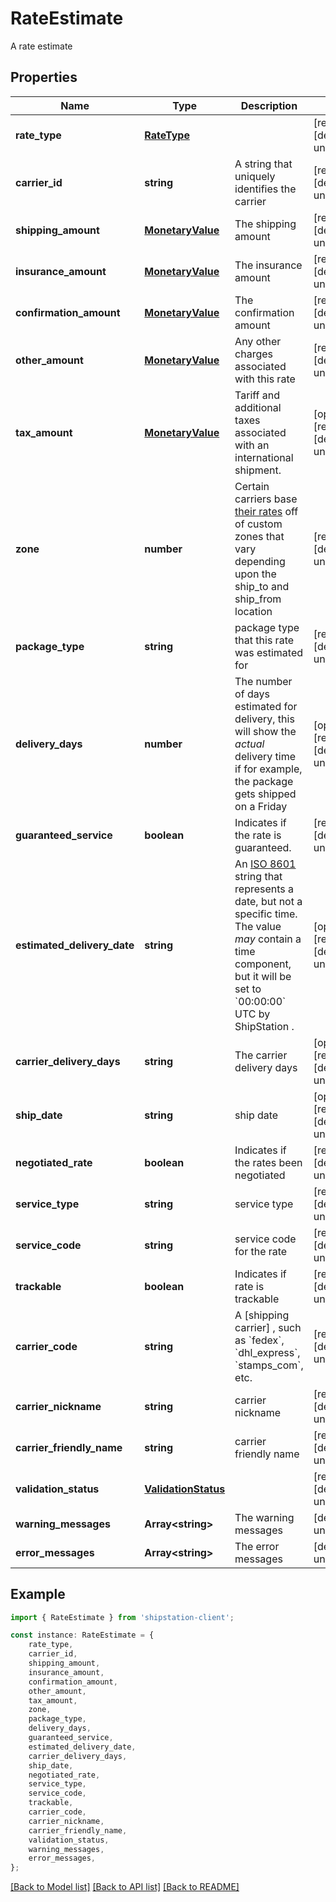 # RateEstimate

A rate estimate

## Properties

Name | Type | Description | Notes
------------ | ------------- | ------------- | -------------
**rate_type** | [**RateType**](RateType.md) |  | [readonly] [default to undefined]
**carrier_id** | **string** | A string that uniquely identifies the carrier | [readonly] [default to undefined]
**shipping_amount** | [**MonetaryValue**](MonetaryValue.md) | The shipping amount | [readonly] [default to undefined]
**insurance_amount** | [**MonetaryValue**](MonetaryValue.md) | The insurance amount | [readonly] [default to undefined]
**confirmation_amount** | [**MonetaryValue**](MonetaryValue.md) | The confirmation amount | [readonly] [default to undefined]
**other_amount** | [**MonetaryValue**](MonetaryValue.md) | Any other charges associated with this rate | [readonly] [default to undefined]
**tax_amount** | [**MonetaryValue**](MonetaryValue.md) | Tariff and additional taxes associated with an international shipment. | [optional] [readonly] [default to undefined]
**zone** | **number** | Certain carriers base [their rates](https://blog.stamps.com/2017/09/08/usps-postal-zones/) off of custom zones that vary depending upon the ship_to and ship_from location  | [readonly] [default to undefined]
**package_type** | **string** | package type that this rate was estimated for | [readonly] [default to undefined]
**delivery_days** | **number** | The number of days estimated for delivery, this will show the _actual_ delivery time if for example, the package gets shipped on a Friday  | [optional] [readonly] [default to undefined]
**guaranteed_service** | **boolean** | Indicates if the rate is guaranteed. | [readonly] [default to undefined]
**estimated_delivery_date** | **string** | An [ISO 8601](https://en.wikipedia.org/wiki/ISO_8601) string that represents a date, but not a specific time.  The value _may_ contain a time component, but it will be set to &#x60;00:00:00&#x60; UTC by ShipStation .  | [optional] [readonly] [default to undefined]
**carrier_delivery_days** | **string** | The carrier delivery days | [optional] [readonly] [default to undefined]
**ship_date** | **string** | ship date | [optional] [readonly] [default to undefined]
**negotiated_rate** | **boolean** | Indicates if the rates been negotiated | [readonly] [default to undefined]
**service_type** | **string** | service type | [readonly] [default to undefined]
**service_code** | **string** | service code for the rate | [readonly] [default to undefined]
**trackable** | **boolean** | Indicates if rate is trackable | [readonly] [default to undefined]
**carrier_code** | **string** | A [shipping carrier] , such as &#x60;fedex&#x60;, &#x60;dhl_express&#x60;, &#x60;stamps_com&#x60;, etc. | [readonly] [default to undefined]
**carrier_nickname** | **string** | carrier nickname | [readonly] [default to undefined]
**carrier_friendly_name** | **string** | carrier friendly name | [readonly] [default to undefined]
**validation_status** | [**ValidationStatus**](ValidationStatus.md) |  | [readonly] [default to undefined]
**warning_messages** | **Array&lt;string&gt;** | The warning messages | [default to undefined]
**error_messages** | **Array&lt;string&gt;** | The error messages | [default to undefined]

## Example

```typescript
import { RateEstimate } from 'shipstation-client';

const instance: RateEstimate = {
    rate_type,
    carrier_id,
    shipping_amount,
    insurance_amount,
    confirmation_amount,
    other_amount,
    tax_amount,
    zone,
    package_type,
    delivery_days,
    guaranteed_service,
    estimated_delivery_date,
    carrier_delivery_days,
    ship_date,
    negotiated_rate,
    service_type,
    service_code,
    trackable,
    carrier_code,
    carrier_nickname,
    carrier_friendly_name,
    validation_status,
    warning_messages,
    error_messages,
};
```

[[Back to Model list]](../README.md#documentation-for-models) [[Back to API list]](../README.md#documentation-for-api-endpoints) [[Back to README]](../README.md)
